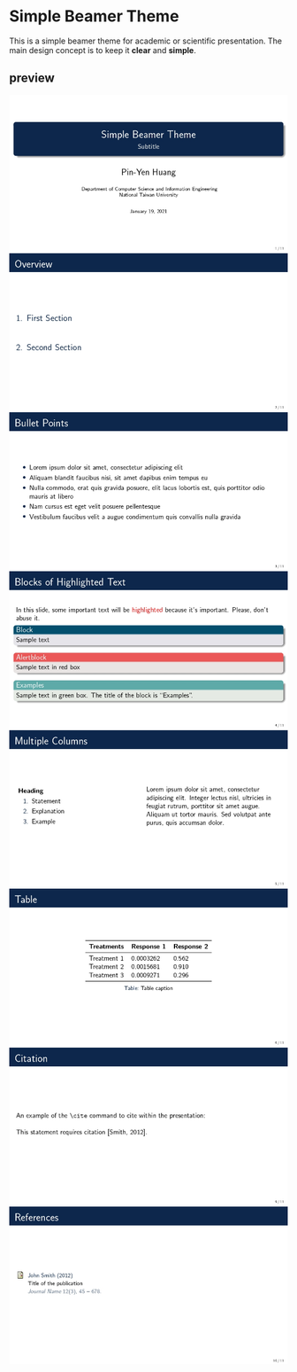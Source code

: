 # Simple Beamer Theme

This is a simple beamer theme for academic or scientific presentation. 
The main design concept is to keep it **clear** and **simple**.

## preview

![page1](img/0001.webp)
![page2](img/0002.webp)
![page3](img/0003.webp)
![page4](img/0004.webp)
![page5](img/0005.webp)
![page6](img/0006.webp)
![page9](img/0009.webp)
![page10](img/0010.webp)
